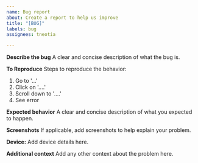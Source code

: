 ```yaml
---
name: Bug report
about: Create a report to help us improve
title: "[BUG]"
labels: bug
assignees: tneotia

---
```


**Describe the bug**
A clear and concise description of what the bug is.

**To Reproduce**
Steps to reproduce the behavior:
1. Go to '...'
2. Click on '....'
3. Scroll down to '....'
4. See error

**Expected behavior**
A clear and concise description of what you expected to happen.

**Screenshots**
If applicable, add screenshots to help explain your problem.

**Device:**
Add device details here.

**Additional context**
Add any other context about the problem here.
